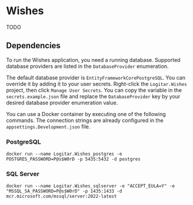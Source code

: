 # Wishes

TODO

## Dependencies

To run the Wishes application, you need a running database. Supported database providers are listed
in the `DatabaseProvider` enumeration.

The default database provider is `EntityFrameworkCorePostgreSQL`. You can override it by adding it
to your user secrets. Right-click the `Logitar.Wishes` project, then click `Manage User Secrets`.
You can copy the variable in the `secrets.example.json` file and replace the `DatabaseProvider` key
by your desired database provider enumeration value.

You can use a Docker container by executing one of the following commands. The connection strings
are already configured in the `appsettings.Development.json` file.

### PostgreSQL

`docker run --name Logitar.Wishes_postgres -e POSTGRES_PASSWORD=P@s$W0rD -p 5435:5432 -d postgres`

### SQL Server

`docker run --name Logitar.Wishes_sqlserver -e "ACCEPT_EULA=Y" -e "MSSQL_SA_PASSWORD=P@s$W0rD" -p 1435:1433 -d mcr.microsoft.com/mssql/server:2022-latest`
